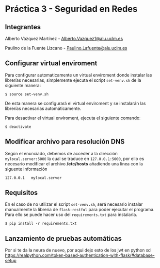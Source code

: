 # Práctica 3 - Seguridad en Redes

## Integrantes
Alberto Vázquez Martínez - Alberto.Vazquez1@alu.uclm.es

Paulino de la Fuente Lizcano - Paulino.Lafuente@alu.uclm.es

## Configurar virtual enviroment
Para configurar automaticamente un virtual enviroment donde instalar las librerías necesarias, simplemente ejecuta el script `set-venv.sh` de la siguiente manera:

```
$ source set-venv.sh
```
De esta manera se configurará el virtual enviroment y se instalarán las librerías necesarias automáticamente.

Para desactivar el virtual enviroment, ejecuta el siguiente comando:

```
$ deactivate
```

## Modificar archivo para resolución DNS

Según el enunciado, debemos de acceder a la dirección `mylocal.server:5000` la cual se traduce en `127.0.0.1:5000`, por ello es necesario modificar el archivo **/etc/hosts** añadiendo una linea con la siguente información

```
127.0.0.1   mylocal.server
```

## Requisitos
En el caso de no utilizar el script `set-venv.sh`, será necesario instalar manualmente la librería de `flask-restful` para poder ejecutar el programa. Para ello se puede hacer uso del `requirements.txt` para instalarla.

```
$ pip install -r requirements.txt
```

## Lanzamiento de pruebas automáticas


Por si te da la neura de nuevo, por aqui dejo esto de los jwt en python xd
https://realpython.com/token-based-authentication-with-flask/#database-setup
